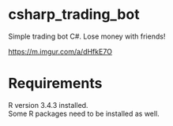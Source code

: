 # csharp_trading_bot
Simple trading bot C#. Lose money with friends! 

https://m.imgur.com/a/dHfkE7O

# Requirements

R version 3.4.3 installed.  
Some R packages need to be installed as well.

